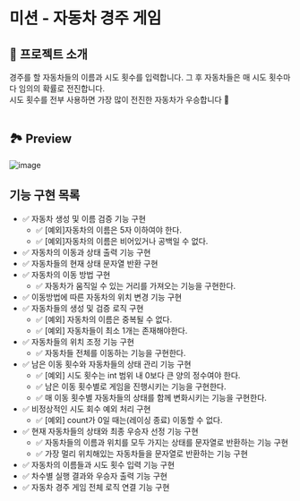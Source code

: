 # 미션 - 자동차 경주 게임

## 📄 프로젝트 소개
경주를 할 자동차들의 이름과 시도 횟수를 입력합니다. 그 후 자동차들은 매 시도 횟수마다 임의의 확률로 전진합니다.<br>
시도 횟수를 전부 사용하면 가장 많이 전진한 자동차가 우승합니다 🧐
<br><br>

## 🏞 Preview
![image](https://user-images.githubusercontent.com/30515636/145048708-48670405-76db-46a8-bf3f-c3066d28c54d.png)


## 기능 구현 목록
- ✅ 자동차 생성 및 이름 검증 기능 구현
  - ✅ [예외]자동차의 이름은 5자 이하여야 한다.
  - ✅ [예외]자동차의 이름은 비어있거나 공백일 수 없다.
- ✅ 자동차의 이동과 상태 출력 기능 구현
- ✅ 자동차들의 현재 상태 문자열 반환 구현
- ✅ 자동차의 이동 방법 구현
  - ✅ 자동차가 움직일 수 있는 거리를 가져오는 기능을 구현한다.
- ✅ 이동방법에 따른 자동차의 위치 변경 기능 구현
- ✅ 자동차들의 생성 및 검증 로직 구현
  - ✅ [예외] 자동차의 이름은 중복될 수 없다.
  - ✅ [예외] 자동차들이 최소 1개는 존재해야한다.
- ✅ 자동차들의 위치 조정 기능 구현
  - ✅ 자동차들 전체를 이동하는 기능을 구현한다.
- ✅ 남은 이동 횟수와 자동차들의 상태 관리 기능 구현
  - ✅ [예외] 시도 횟수는 int 범위 내 0보다 큰 양의 정수여야 한다.
  - ✅ 남은 이동 횟수별로 게임을 진행시키는 기능을 구현한다.
  - ✅ 매 이동 횟수별 자동차들의 상태를 함께 변화시키는 기능을 구현한다.
- ✅ 비정상적인 시도 회수 예외 처리 구현
  - ✅ [예외] count가 0일 때는(레이싱 종료) 이동할 수 없다.
- ✅ 현재 자동차들의 상태와 최종 우승자 선정 기능 구현
  - ✅ 자동차들의 이름과 위치를 모두 가지는 상태를 문자열로 반환하는 기능 구현
  - ✅ 가장 멀리 위치해있는 자동차들을 문자열로 반환하는 기능 구현
- ✅ 자동차의 이름들과 시도 횟수 입력 기능 구현
- ✅ 차수별 실행 결과와 우승자 출력 기능 구현
- ✅ 자동차 경주 게임 전체 로직 연결 기능 구현
